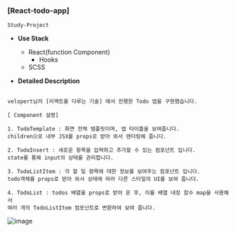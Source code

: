 ### [React-todo-app]
`Study-Project`

- **Use Stack**
  - React(function Component)
    - Hooks
  - SCSS
  
- **Detailed Description**
```

velopert님의 [리액트를 다루는 기술] 에서 진행한 Todo 앱을 구현했습니다.

[ Component 설명]

1. TodoTemplate : 화면 전체 템플릿이며, 앱 타이틀을 보여줍니다. 
children으로 내부 JSX를 props로 받아 와서 렌더링해 줍니다.

2. TodoInsert : 새로운 항목을 입력하고 추가할 수 있는 컴포넌트 입니다. 
state를 통해 input의 상태를 관리합니다.

3. TodoListItem : 각 할 일 항목에 대한 정보를 보여주는 컴포넌트 입니다. 
todo객체를 props로 받아 와서 상태에 따라 다른 스타일의 UI를 보여 줍니다.

4. TodoList : todos 배열을 props로 받아 온 후, 이를 배열 내장 함수 map을 사용해서 
여러 개의 TodoListItem 컴포넌트로 변환하여 보여 줍니다.

```

![image](https://user-images.githubusercontent.com/86578755/189834723-0db16bf2-0a63-43d3-ab33-b846692bf146.png)

